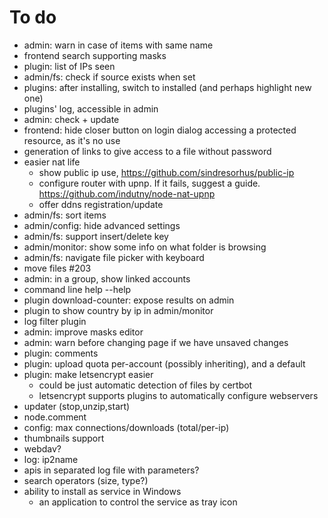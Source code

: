 # To do
- admin: warn in case of items with same name
- frontend search supporting masks
- plugin: list of IPs seen
- admin/fs: check if source exists when set
- plugins: after installing, switch to installed (and perhaps highlight new one)
- plugins' log, accessible in admin
- admin: check + update
- frontend: hide closer button on login dialog accessing a protected resource, as it's no use
- generation of links to give access to a file without password
- easier nat life
  - show public ip use, https://github.com/sindresorhus/public-ip
  - configure router with upnp. If it fails, suggest a guide. https://github.com/indutny/node-nat-upnp
  - offer ddns registration/update
- admin/fs: sort items
- admin/config: hide advanced settings
- admin/fs: support insert/delete key
- admin/monitor: show some info on what folder is browsing
- admin/fs: navigate file picker with keyboard
- move files #203
- admin: in a group, show linked accounts
- command line help --help
- plugin download-counter: expose results on admin
- plugin to show country by ip in admin/monitor
- log filter plugin
- admin: improve masks editor
- admin: warn before changing page if we have unsaved changes
- plugin: comments
- plugin: upload quota per-account (possibly inheriting), and a default
- plugin: make letsencrypt easier
  - could be just automatic detection of files by certbot
  - letsencrypt supports plugins to automatically configure webservers
- updater (stop,unzip,start)
- node.comment
- config: max connections/downloads (total/per-ip)
- thumbnails support
- webdav?
- log: ip2name
- apis in separated log file with parameters?
- search operators (size, type?)
- ability to install as service in Windows
    - an application to control the service as tray icon
